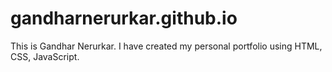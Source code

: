 # gandharnerurkar.github.io
This is Gandhar Nerurkar. I have created my personal portfolio using HTML, CSS, JavaScript.
